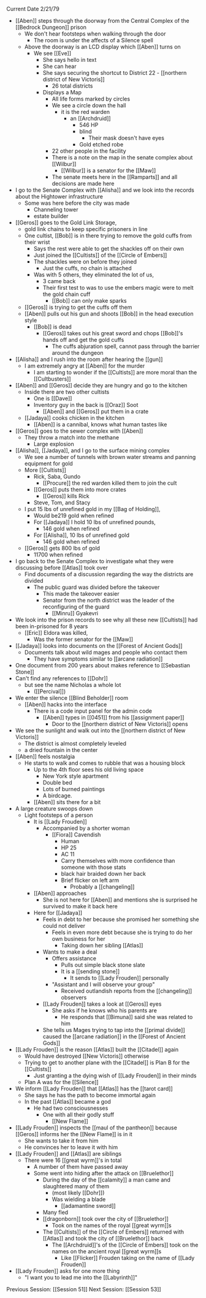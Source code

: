 Current Date 2/21/79

- [[Aben]] steps through the doorway from the Central Complex of the [[Bedrock Dungeon]] prison
	- We don't hear footsteps when walking through the door
		- The room is under the affects of a Silence spell 
	- Above the doorway is an LCD display which [[Aben]] turns on
		- We see [[Eve]]
			- She says hello in text
			- She can hear
			- She says securing the shortcut to District 22 - [[northern district of New Victoris]]
				-  26 total districts
			- Displays a Map
				- All life forms marked by circles
				- We see a circle down the hall
					- it is the red warden
						- an [[Archdruid]]
							- 546 HP
							- blind
								- Their mask doesn't have eyes
							- Gold etched robe
				- 22 other people in the facility 
				- There is a note on the map in the senate complex about [[Wilbur]]
					- [[Wilbur]] is a senator for the [[Maw]]
				- The senate meets here in the [[Ramparts]] and all decisions are made here
- I go to the Senate Complex with [[Alisha]] and we look into the records about the Hightower infrastructure
	- Some was here before the city was made
		- Channeling tower
		- estate builder 
- [[Geros]] goes to the Gold Link Storage, 
	- gold link chains to keep specific prisoners in line 
	- One cultist, [[Bob]] is in there trying to remove the gold cuffs from their wrist 
		- Says the rest were able to get the shackles off on their own
		- Just joined the [[Cultists]] of the [[Circle of Embers]]
		- The shackles were on before they joined 
			- Just the cuffs, no chain is attached
		- Was with 5 others, they eliminated the lot of us,
			- 3 came back
			- Their first test to was to use the embers magic were to melt the gold chain cuff
				- [[Bob]] can only make sparks
	- [[Geros]] is trying to get the cuffs off them
	- [[Aben]] pulls out his gun and shoots [[Bob]] in the head execution style
		- [[Bob]] is dead
			- [[Geros]] takes out his great sword and chops [[Bob]]'s hands off and get the gold cuffs
				- The cuffs abjuration spell, cannot pass through the barrier around the dungeon 
- [[Alisha]] and I rush into the room after hearing the [[gun]]
	- I am extremely angry at [[Aben]] for the murder
		- I am starting to wonder if the [[Cultists]] are more moral than the [[Cultbusters]]
- [[Aben]] and [[Geros]] decide they are hungry and go to the kitchen
	- Inside there are two other cultists 
		- One is [[Dave]] 
		- Inventory guy in the back is [[Oraz]] Soot
			- [[Aben]] and [[Geros]] put them in a crate
	- [[Jadaya]] cooks chicken in the kitchen
		- [[Aben]] is a cannibal, knows what human tastes like 
- [[Geros]] goes to the sewer complex with [[Aben]]
	- They throw a match into the methane
		- Large explosion 
- [[Alisha]], [[Jadaya]], and I go to the surface mining complex
	- We see a number of tunnels with brown water streams and panning equipment for gold 
	- More [[Cultists]]
		- Rick, Saba, Gundo
			- [[Procure]] the red warden killed them to join the cult
		- [[Geros]] puts them into more crates
			- [[Geros]] kills Rick
		- Steve, Tom, and Stacy
	- I put 15 lbs of unrefined gold in my [[Bag of Holding]], 
		- Would be219 gold when refined 
		- For [[Jadaya]] I hold 10 lbs of unrefined pounds, 
			- 146 gold when refined
		- For [[Alisha]], 10 lbs of unrefined gold
			- 146 gold when refined
	- [[Geros]] gets 800 lbs of gold 
		- 11700 when refined 
- I go back to the Senate Complex to investigate what they were discussing before [[Atlas]] took over
	- Find documents of a discussion regarding the way the districts are divided
		- The public guard was divided before the takeover 
			- This made the takeover easier
			- Senator from the north district was the leader of the reconfiguring of the guard
				- [[Minru]] Gyakevri
- We look into the prison records to see why all these new [[Cultists]] had been in-prisoned for 8 years
	- [[Eric]] Eldora was killed, 
		- Was the former senator for the [[Maw]]
- [[Jadaya]] looks into documents on the [[Forest of Ancient Gods]]
	- Documents talk about wild mages and people who contact them
		- They have symptoms similar to [[arcane radiation]]
- One document from 200 years about makes reference to [[Sebastian Stone]]
- Can't find any references to [[Dohr]]
	- but see the name Nicholas a whole lot
		- ([[Percival]])
- We enter the silence [[Blind Beholder]] room
	- [[Aben]] hacks into the interface
		- There is a code input panel for the admin code
			- [[Aben]] types in [[0451]] from his [[assignment paper]] 
				- Door to the [[northern district of New Victoris]] opens
- We see the sunlight and walk out into the [[northern district of New Victoris]]
	- The district is almost completely leveled
	- a dried fountain in the center
- [[Aben]] feels nostalgia
	- He starts to walk and comes to rubble that was a housing block
		- Up to the 4th floor sees his old living space
			- New York style apartment
			- Double bed
			- Lots of burned paintings
			- A birdcage. 
		- [[Aben]] sits there for a bit
- A large creature swoops down
	- Light footsteps of a person
		- It is [[Lady Frouden]]
			- Accompanied by a shorter woman
				- [[Fiora]] Cavendish
					- Human
					- HP 25
					- AC 11
					- Carry themselves with more confidence than someone with those stats
					- black hair braided down her back
					- Brief flicker on left arm
						- Probably a [[changeling]]
		- [[Aben]] approaches
			- She is not here for [[Aben]] and mentions she is surprised he survived to make it back here
		- Here for [[Jadaya]]
			- Feels in debt to her because she promised her something she could not deliver
				- Feels in even more debt because she is trying to do her own business for her
					- Taking down her sibling [[Atlas]]
			- Wants to make a deal
				- Offers assistance
					- Pulls out simple black stone slate
					- It is a [[sending stone]]
						- It sends to [[Lady Frouden]] personally
				- "Assistant and I will observe your group"
					- Received outlandish  reports from the [[changeling]] observers 
			- [[Lady Frouden]] takes a look at [[Geros]] eyes
				- She asks if he knows who his parents are
					- He responds that [[Bimuna]] said she was related to him 
			- She tells us Mages trying to tap into the [[primal divide]] caused the [[arcane radiation]] in the [[Forest of Ancient Gods]]
- [[Lady Frouden]] is the reason [[Atlas]] built the [[Citadel]] again
	- Would have destroyed [[New Victoris]] otherwise
	- Trying to get to another plane with the [[Citadel]] is Plan B for the [[Cultists]]
		- Just granting a the dying wish of [[Lady Frouden]] in their minds
	 - Plan A was for the [[Silence]]
- We inform [[Lady Frouden]] that [[Atlas]] has the [[tarot card]]
	- She says he has the path to become immortal again
	- In the past [[Atlas]] became a god
		- He had two consciousnesses 
			- One with all their godly stuff
				- [[New Flame]]
- [[Lady Frouden]] inspects the [[maul of the pantheon]] because [[Geros]] informs her the [[New Flame]] is in it
	- She wants to take it from him
	- He convinces her to leave it with him
- [[Lady Frouden]] and [[Atlas]] are siblings
	- There were 16 [[great wyrm]]'s in total
		- A number of them have passed away
		- Some went into hiding after the attack on [[Bruelethor]]
			- During the day of the [[calamity]] a man came and slaughtered many of them
				- (most likely [[Dohr]])
				- Was wielding a blade
					- [[adamantine sword]]
			- Many fled
			- [[dragonborn]] took over the city of [[Bruelethor]]
				- Took on the names of the royal [[great wyrm]]s
			- The [[Cultists]] of the [[Circle of Embers]] returned with [[Atlas]] and took the city of [[Bruelethor]] back
				- The [[Archdruid]]'s of the [[Circle of Embers]] took on the names on the ancient royal [[great wyrm]]s
					- Like [[Flicker]] Frouden taking on the name of [[Lady Frouden]]
- [[Lady Frouden]] asks for one more thing
	- "I want you to lead me into the [[Labyrinth]]"

Previous Session: [[Session 51]]
Next Session: [[Session 53]]